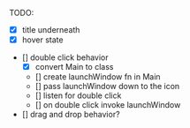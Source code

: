 TODO:

- [x] title underneath
- [x] hover state
- [] double click behavior
  - [x] convert Main to class
  - [] create launchWindow fn in Main
  - [] pass launchWindow down to the icon
  - [] listen for double click
  - [] on double click invoke launchWindow
- [] drag and drop behavior?
